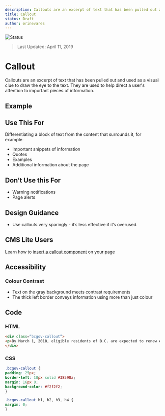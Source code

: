 ```yaml
---
description: Callouts are an excerpt of text that has been pulled out and used as a visual clue to draw the eye to the text.
title: Callout
status: Draft
author: orinevares
---
```


![Status](https://img.shields.io/badge/Recommended-Draft-orange.svg)
> Last Updated: April 11, 2019

# Callout
Callouts are an excerpt of text that has been pulled out and used as a visual clue to draw the eye to the text. They are used to help direct a user's attention to important pieces of information.

## Example

<component-preview path="components/callout/sample.html" height="200px" width="800px"> </component-preview>

## Use This For

Differentiating a block of text from the content that surrounds it, for example:
* Important snippets of information
* Quotes
* Examples
* Additional information about the page

## Don’t Use this For
* Warning notifications
* Page alerts

## Design Guidance
* Use callouts very sparingly - it’s less effective if it’s overused.

## CMS Lite Users
Learn how to [insert a callout component](https://www2.gov.bc.ca/gov/content/governments/services-for-government/policies-procedures/web-content-development-guides/cms-lite-manual/ui-guidelines/text-editor/callout-boxes) on your page

## Accessibility

### Colour Contrast
* Text on the gray background meets contrast requirements
* The thick left border conveys information using more than just colour

## Code
### HTML

```html
<div class=”bcgov-callout”>
<p>By March 1, 2018, eligible residents of B.C. are expected to renew enrolment in the Medical Services Plan (MSP) and get a BC Services Card.</p>
</div>
```

### CSS

```css
.bcgov-callout {
padding: 25px;
border-left: 10px solid #38598a;
margin: 16px 0;
background-color: #f2f2f2;
}

.bcgov-callout h1, h2, h3, h4 {
margin: 0;
}
```
